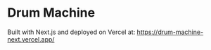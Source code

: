 # Drum Machine

Built with Next.js and deployed on Vercel at: https://drum-machine-next.vercel.app/
